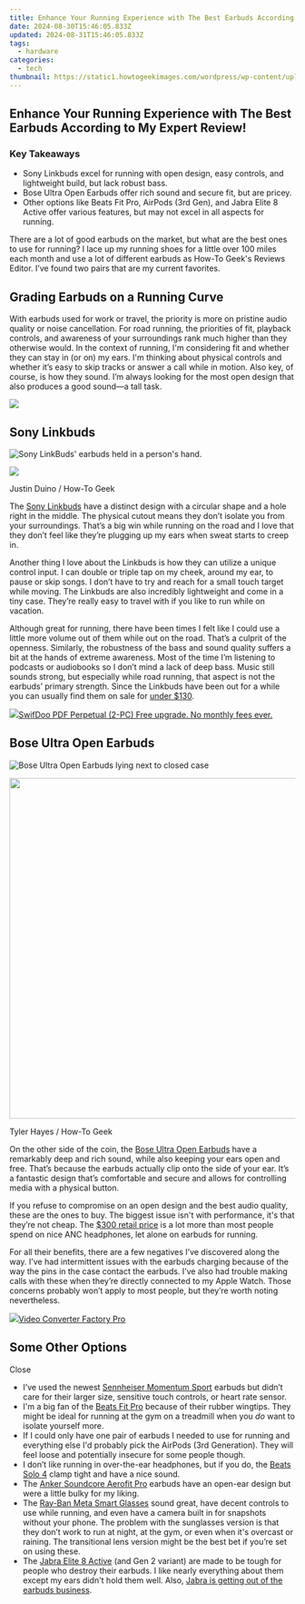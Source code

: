 ```yaml
---
title: Enhance Your Running Experience with The Best Earbuds According to My Expert Review!
date: 2024-08-30T15:46:05.833Z
updated: 2024-08-31T15:46:05.833Z
tags:
  - hardware
categories:
  - tech
thumbnail: https://static1.howtogeekimages.com/wordpress/wp-content/uploads/wm/2024/02/person-wearing-bose-ultra-open-earbuds.JPG
---
```


## Enhance Your Running Experience with The Best Earbuds According to My Expert Review!

### Key Takeaways

* Sony Linkbuds excel for running with open design, easy controls, and lightweight build, but lack robust bass.
* Bose Ultra Open Earbuds offer rich sound and secure fit, but are pricey.
* Other options like Beats Fit Pro, AirPods (3rd Gen), and Jabra Elite 8 Active offer various features, but may not excel in all aspects for running.

 There are a lot of good earbuds on the market, but what are the best ones to use for running? I lace up my running shoes for a little over 100 miles each month and use a lot of different earbuds as How-To Geek's Reviews Editor. I’ve found two pairs that are my current favorites.

##  Grading Earbuds on a Running Curve

 With earbuds used for work or travel, the priority is more on pristine audio quality or noise cancellation. For road running, the priorities of fit, playback controls, and awareness of your surroundings rank much higher than they otherwise would. In the context of running, I'm considering fit and whether they can stay in (or on) my ears. I'm thinking about physical controls and whether it’s easy to skip tracks or answer a call while in motion. Also key, of course, is how they sound. I’m always looking for the most open design that also produces a good sound—a tall task.

<!-- affiliate ads begin -->
<a href="https://shop.systoolsgroup.com/affiliate.php?ACCOUNT=SYSTOOBY&AFFILIATE=108875&PATH=https%3A%2F%2Fwww.systoolsgroup.com%3FAFFILIATE%3D108875%26RESOURCE%3DSysTools%2BGmail%2BBackup"><img src="https://www.systoolsgroup.com/box/gmail-backup.png" border="0"></a>
<!-- affiliate ads end -->
##  Sony Linkbuds

![Sony LinkBuds' earbuds held in a person's hand.](https://static1.howtogeekimages.com/wordpress/wp-content/uploads/2022/04/Sony-LinkBuds-earbuds-held-in-a-persons-hand.jpg) 

<!-- affiliate ads begin -->
<a href="https://shop.systoolsgroup.com/affiliate.php?ACCOUNT=SYSTOOBY&AFFILIATE=108875&PATH=https%3A%2F%2Fwww.systoolsgroup.com%3FAFFILIATE%3D108875%26RESOURCE%3DSysTools%2BOST%2BRecovery"><img src="https://www.systoolsgroup.com/box/ost-recovery.png" border="0"></a>
<!-- affiliate ads end -->
Justin Duino / How-To Geek

 The [Sony Linkbuds](https://some-guidance.techidaily.com/2024-approved-perfect-your-iphone-photo-craftsmanship-with-top-10-design-tips/) have a distinct design with a circular shape and a hole right in the middle. The physical cutout means they don’t isolate you from your surroundings. That’s a big win while running on the road and I love that they don’t feel like they’re plugging up my ears when sweat starts to creep in.

 Another thing I love about the Linkbuds is how they can utilize a unique control input. I can double or triple tap on my cheek, around my ear, to pause or skip songs. I don’t have to try and reach for a small touch target while moving. The Linkbuds are also incredibly lightweight and come in a tiny case. They’re really easy to travel with if you like to run while on vacation.

 Although great for running, there have been times I felt like I could use a little more volume out of them while out on the road. That’s a culprit of the openness. Similarly, the robustness of the bass and sound quality suffers a bit at the hands of extreme awareness. Most of the time I’m listening to podcasts or audiobooks so I don’t mind a lack of deep bass. Music still sounds strong, but especially while road running, that aspect is not the earbuds’ primary strength. Since the Linkbuds have been out for a while you can usually find them on sale for [under $130](https://www.amazon.com/Sony-LinkBuds-Wireless-Headphones-Open-Ring/dp/B09QNQ45BK?th=1&tag=hotoge-20&ascsubtag=UUhtgUeUpU2003890&asc%5Frefurl=https%3A%2F%2Fwww.howtogeek.com%2Fi-review-tech-here-are-my-favorite-earbuds-for-running%2F&asc%5Fcampaign=Authority).

<!-- affiliate ads begin -->
<a href="https://purchase.swifdoo.com/order/checkout.php?PRODS=38709260&QTY=1&AFFILIATE=108875&CART=1"><img src="https://secure.avangate.com/images/merchant/8b932759a5a04ddb34bf79e3f9072e4b/products/Product%20box%20white-1024x1024.png" border="0">SwifDoo PDF Perpetual (2-PC)  Free upgrade. No monthly fees ever. </a>
<!-- affiliate ads end -->
##  Bose Ultra Open Earbuds

![Bose Ultra Open Earbuds lying next to closed case](https://static1.howtogeekimages.com/wordpress/wp-content/uploads/wm/2024/02/bose-ultra-open-earbuds-lying-next-to-closed-case.JPG) 

<!-- affiliate ads begin -->
<a href="https://appsumo.8odi.net/c/5597632/2082538/7443" target="_top" id="2082538"><img src="//a.impactradius-go.com/display-ad/7443-2082538" border="0" alt="" width="1200" height="600"/></a><img height="0" width="0" src="https://appsumo.8odi.net/i/5597632/2082538/7443" style="position:absolute;visibility:hidden;" border="0" />
<!-- affiliate ads end -->
Tyler Hayes / How-To Geek

 On the other side of the coin, the [Bose Ultra Open Earbuds](https://extra-skills.techidaily.com/in-2024-revolutionize-your-photos-pro-level-pixlr-techniques/) have a remarkably deep and rich sound, while also keeping your ears open and free. That’s because the earbuds actually clip onto the side of your ear. It’s a fantastic design that’s comfortable and secure and allows for controlling media with a physical button.

 If you refuse to compromise on an open design and the best audio quality, these are the ones to buy. The biggest issue isn't with performance, it's that they’re not cheap. The [$300 retail price](https://www.amazon.com/Bose-Immersive-Wireless-OpenAudio-Awareness/dp/B0CPFV77W4?crid=3AI8XND3M5VLH&dib=eyJ2IjoiMSJ9.586M6eDTEdvQ%5FVM7xZ1usaakvyLg2rMZ1J2SxpBWAM6hZ5QDXWorUVT%5Fjmybj3wl7oEjgRrnr5q0zKm35lxLCIUmdGhg5UQJkuifP2oc9bLIvKr-w8nrpfyRTiBy%5FvssGr1k6xL-oofMufiqxQLlsmlik5hZfvbKn1rXeTdJNHBQA-K35FiOB7rN6Y8xEv23%5FF8jyBFEB9XqaYHLdOC-5%5FPUntXwcHsJLKe61XDtb218k7qtvMbK0cLj0yav9pAVOAUBFEW%5FjnIw4wpPZ7IP6N0XR6rfNktwPfZnGTIcFho.IU9ZF9cxZMk1%5Fj5niL8iz9T6gGVHXPtCwRIE1hX3vi8&dib%5Ftag=se&keywords=bose+ultra+open+earbuds&qid=1719597850&s=electronics&sprefix=bose+ultra+%2Celectronics%2C140&sr=1-1-spons&sp%5Fcsd=d2lkZ2V0TmFtZT1zcF9hdGY&th=1&tag=hotoge-20&ascsubtag=UUhtgUeUpU2003890&asc%5Frefurl=https%3A%2F%2Fwww.howtogeek.com%2Fi-review-tech-here-are-my-favorite-earbuds-for-running%2F&asc%5Fcampaign=Authority) is a lot more than most people spend on nice ANC headphones, let alone on earbuds for running.

 For all their benefits, there are a few negatives I’ve discovered along the way. I’ve had intermittent issues with the earbuds charging because of the way the pins in the case contact the earbuds. I’ve also had trouble making calls with these when they’re directly connected to my Apple Watch. Those concerns probably won’t apply to most people, but they’re worth noting nevertheless.

<!-- affiliate ads begin -->
<a href="https://secure.2checkout.com/order/checkout.php?PRODS=4537547&QTY=1&AFFILIATE=108875&CART=1"><img src="https://secure.avangate.com/images/merchant/4b0a0290ad7df100b77e86839989a75e/products/vcfpro.png" border="0">Video Converter Factory Pro</a>
<!-- affiliate ads end -->
##  Some Other Options

Close 

* I’ve used the newest [Sennheiser Momentum Sport](https://blog-min.techidaily.com/how-to-restore-wiped-videos-on-infinix-note-30-5g-by-fonelab-android-recover-video/) earbuds but didn’t care for their larger size, sensitive touch controls, or heart rate sensor.
* I'm a big fan of the [Beats Fit Pro](http://www.amazon.com/Beats-Fit-Pro-Cancelling-Built/dp/B0BTK5XPF6?crid=3HMANOITMGNER&dib=eyJ2IjoiMSJ9.RdzxC8KklF3r4wD7FDEYROboXmNl6roELqot1j2Q85SWmefyG76ftjnD5OYhfJLvD0qnlU79bddbdDAnz15SXK0WvwEoMUyN%5F1VSoiJyUJg%5FjXmzSx4G1pSq6hLzJT8Oi9tplQWbYJ398UmHpwY520uOc82onyGToyETqFQMMhtX%5FkH%5FRNZje5a%5FRWmgfhV36h-7p2UN0Pb11DgYw5uFilVCE0Mtj2ir0cv6GMmjVKihaf5FDnAoaWpfkSqSrtmO%5Fn4YeKsPoF8%5FXVrw530KsO5%5FSBSDJcJqvc0CpzGHm4o.eDbpJ7rEzeYHd4JvPlB1G1RVHESGud6PiWTkWx8CAjs&dib%5Ftag=se&keywords=beats+fit+pro&qid=1719540385&s=electronics&sprefix=beats+fit+pro%2Celectronics%2C228&sr=1-1-spons&sp%5Fcsd=d2lkZ2V0TmFtZT1zcF9hdGY&tag=hotoge-20&ascsubtag=UUhtgUeUpU2003890&asc%5Frefurl=https%3A%2F%2Fwww.howtogeek.com%2Fi-review-tech-here-are-my-favorite-earbuds-for-running%2F&asc%5Fcampaign=Authority) because of their rubber wingtips. They might be ideal for running at the gym on a treadmill when you _do_ want to isolate yourself more.
* If I could only have one pair of earbuds I needed to use for running and everything else I'd probably pick the AirPods (3rd Generation). They will feel loose and potentially insecure for some people though.
* I don’t like running in over-the-ear headphones, but if you do, the [Beats Solo 4](https://youtube-docs.techidaily.com/ify-your-path-to-youtube-short-mastery/) clamp tight and have a nice sound.
* The [Anker Soundcore Aerofit Pro](https://fox-glue.techidaily.com/in-2024-analyzing-best-days-for-highest-audience-retention/) earbuds have an open-ear design but were a little bulky for my liking.
* The [Ray-Ban Meta Smart Glasses](https://fox-that.techidaily.com/safari-on-iphone-running-slow-learn-how-to-make-it-zoom-ahead-in-just-4-steps/) sound great, have decent controls to use while running, and even have a camera built in for snapshots without your phone. The problem with the sunglasses version is that they don’t work to run at night, at the gym, or even when it's overcast or raining. The transitional lens version might be the best bet if you’re set on using these.
* The [Jabra Elite 8 Active](https://screen-mirror.techidaily.com/best-3-tecno-spark-20c-emulator-for-mac-to-run-your-wanted-android-apps-drfone-by-drfone-android/) (and Gen 2 variant) are made to be tough for people who destroy their earbuds. I like nearly everything about them except my ears didn't hold them well. Also, [Jabra is getting out of the earbuds business](https://extra-resources.techidaily.com/avoid-complexity-top-5-free-tools-for-effortless-gif-to-video-transformation/).

<ins class="adsbygoogle"
     style="display:block"
     data-ad-format="autorelaxed"
     data-ad-client="ca-pub-7571918770474297"
     data-ad-slot="1223367746"></ins>



<ins class="adsbygoogle"
     style="display:block"
     data-ad-client="ca-pub-7571918770474297"
     data-ad-slot="8358498916"
     data-ad-format="auto"
     data-full-width-responsive="true"></ins>


